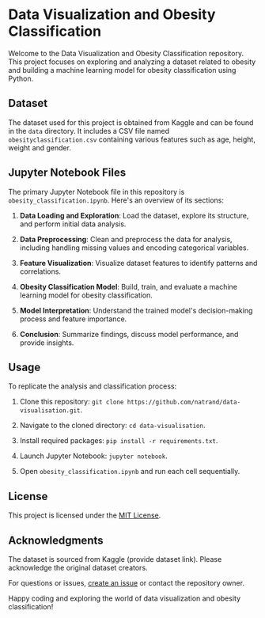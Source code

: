 # Data Visualization and Obesity Classification

Welcome to the Data Visualization and Obesity Classification repository. This project focuses on exploring and analyzing a dataset related to obesity and building a machine learning model for obesity classification using Python.

## Dataset

The dataset used for this project is obtained from Kaggle and can be found in the `data` directory. It includes a CSV file named `obesityclassification.csv` containing various features such as age, height, weight and gender.

## Jupyter Notebook Files

The primary Jupyter Notebook file in this repository is `obesity_classification.ipynb`. Here's an overview of its sections:

1. **Data Loading and Exploration**: Load the dataset, explore its structure, and perform initial data analysis.

2. **Data Preprocessing**: Clean and preprocess the data for analysis, including handling missing values and encoding categorical variables.

3. **Feature Visualization**: Visualize dataset features to identify patterns and correlations.

4. **Obesity Classification Model**: Build, train, and evaluate a machine learning model for obesity classification.

5. **Model Interpretation**: Understand the trained model's decision-making process and feature importance.

6. **Conclusion**: Summarize findings, discuss model performance, and provide insights.

## Usage

To replicate the analysis and classification process:

1. Clone this repository: `git clone https://github.com/natrand/data-visualisation.git`.

2. Navigate to the cloned directory: `cd data-visualisation`.

3. Install required packages: `pip install -r requirements.txt`.

4. Launch Jupyter Notebook: `jupyter notebook`.

5. Open `obesity_classification.ipynb` and run each cell sequentially.

## License

This project is licensed under the [MIT License](LICENSE).

## Acknowledgments

The dataset is sourced from Kaggle (provide dataset link). Please acknowledge the original dataset creators.

For questions or issues, [create an issue](https://github.com/your-username/data-visualisation/issues) or contact the repository owner.

Happy coding and exploring the world of data visualization and obesity classification!
